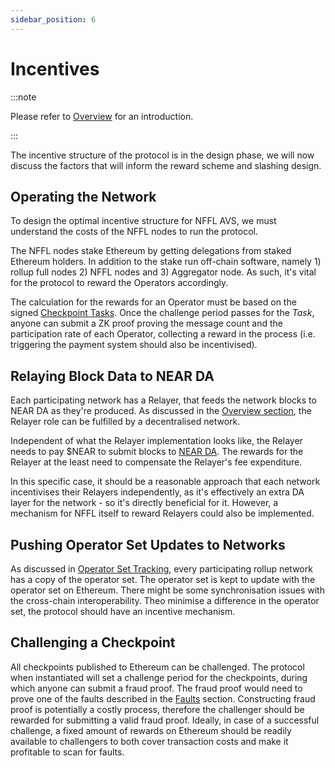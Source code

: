 ```yaml
---
sidebar_position: 6
---
```


# Incentives

:::note

Please refer to [Overview](./overview.md) for an introduction.

:::

The incentive structure of the protocol is in the design phase, we will now
discuss the factors that will inform the reward scheme and slashing design.

## Operating the Network

To design the optimal incentive structure for NFFL AVS, we must understand the
costs of the NFFL nodes to run the protocol.

The NFFL nodes stake Ethereum by getting delegations from staked Ethereum
holders. In addition to the stake run off-chain software, namely 1) rollup full
nodes 2) NFFL nodes and 3) Aggregator node. As such, it's vital for the
protocol to reward the Operators accordingly.

The calculation for the rewards for an Operator must be based on the signed
[Checkpoint Tasks](./messaging_and_checkpoints.md). Once the challenge
period passes for the _Task_, anyone can submit a ZK proof proving the message
count and the participation rate of each Operator, collecting a reward in the
process (i.e. triggering the payment system should also be incentivised).

## Relaying Block Data to NEAR DA

Each participating network has a Relayer, that feeds the network blocks to NEAR
DA as they're produced. As discussed in the
[Overview section](./overview.md#near-data-posting),
the Relayer role can be fulfilled by a decentralised network.

Independent of what the Relayer implementation looks like, the Relayer needs to
pay $NEAR to submit blocks to
[NEAR DA](https://github.com/near/rollup-data-availability). The rewards for the
Relayer at the least need to compensate the Relayer's fee expenditure.

In this specific case, it should be a reasonable approach that each network
incentivises their Relayers independently, as it's effectively an extra DA
layer for the network - so it's directly beneficial for it. However, a
mechanism for NFFL itself to reward Relayers could also be implemented.

## Pushing Operator Set Updates to Networks

As discussed in [Operator Set Tracking](./operator_set_tracking.md), every
participating rollup network has a copy of the operator set. The operator set
is kept to update with the operator set on Ethereum. There might be some
synchronisation issues with the cross-chain interoperability. Theo minimise a
difference in the operator set, the protocol should have an incentive mechanism.

## Challenging a Checkpoint

All checkpoints published to Ethereum can be challenged. The protocol when
instantiated will set a challenge period for the checkpoints, during which
anyone can submit a fraud proof. The fraud proof would need to prove one of the
faults described in the [Faults](./faults.md) section. Constructing fraud proof
is potentially a costly process, therefore the challenger should be rewarded
for submitting a valid fraud proof. Ideally, in case of a successful challenge,
a fixed amount of rewards on Ethereum should be readily available to
challengers to both cover transaction costs and make it profitable to scan for
faults.
